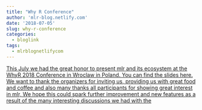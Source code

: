 ```yaml
---
title: "Why R Conference"
author: 'mlr-blog.netlify.com'
date: '2018-07-05'
slug: why-r-conference
categories:
  - bloglink
tags:
  - mlrblognetlifycom
---
```


[This July we had the great honor to present mlr and its ecosystem at the WhyR 2018 Conference in Wroclaw in Poland. You can find the slides here. We want to thank the organizers for inviting us, providing us with great food and coffee and also many thanks all participants for showing great interest in mlr, We hope this could spark further improvement and new features as a result of the many interesting discussions we had with the<i class="fas fa-external-link-alt"></i>](https://mlr-blog.netlify.com/post/2018-07-05-whyr-conference/)

